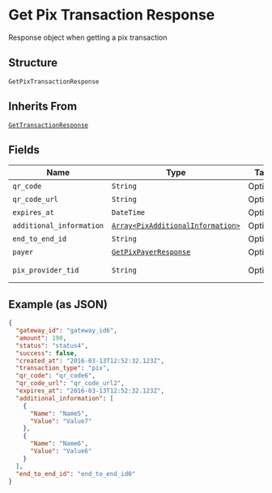 
# Get Pix Transaction Response

Response object when getting a pix transaction

## Structure

`GetPixTransactionResponse`

## Inherits From

[`GetTransactionResponse`](../../doc/models/get-transaction-response.md)

## Fields

| Name | Type | Tags | Description |
|  --- | --- | --- | --- |
| `qr_code` | `String` | Optional | - |
| `qr_code_url` | `String` | Optional | - |
| `expires_at` | `DateTime` | Optional | - |
| `additional_information` | [`Array<PixAdditionalInformation>`](../../doc/models/pix-additional-information.md) | Optional | - |
| `end_to_end_id` | `String` | Optional | - |
| `payer` | [`GetPixPayerResponse`](../../doc/models/get-pix-payer-response.md) | Optional | - |
| `pix_provider_tid` | `String` | Optional | Pix provider TID |

## Example (as JSON)

```json
{
  "gateway_id": "gateway_id6",
  "amount": 190,
  "status": "status4",
  "success": false,
  "created_at": "2016-03-13T12:52:32.123Z",
  "transaction_type": "pix",
  "qr_code": "qr_code6",
  "qr_code_url": "qr_code_url2",
  "expires_at": "2016-03-13T12:52:32.123Z",
  "additional_information": [
    {
      "Name": "Name5",
      "Value": "Value7"
    },
    {
      "Name": "Name6",
      "Value": "Value6"
    }
  ],
  "end_to_end_id": "end_to_end_id0"
}
```

